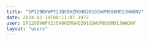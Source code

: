 ```yaml
---
title: "SP129BVWPY2JQV0HZMGHD201GSWVM6S6MD1JWWGNV"
date: 2024-02-19T08:11:07.197Z
user: SP129BVWPY2JQV0HZMGHD201GSWVM6S6MD1JWWGNV
layout: "users"
---
```

    